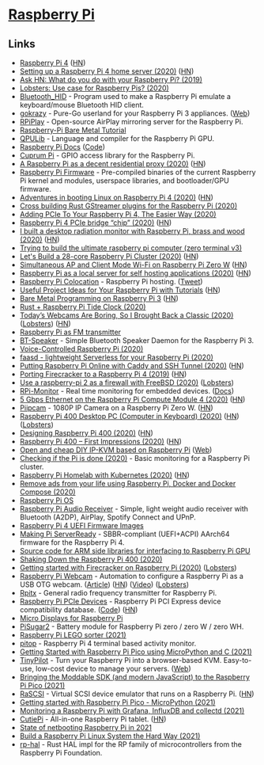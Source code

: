 # [Raspberry Pi](https://www.raspberrypi.org/)

## Links

- [Raspberry Pi 4](https://www.raspberrypi.org/blog/raspberry-pi-4-on-sale-now-from-35/) ([HN](https://news.ycombinator.com/item?id=20260863))
- [Setting up a Raspberry Pi 4 home server (2020)](https://smalldata.tech/blog/2019/07/12/setting-up-a-raspberry-pi-4-home-server) ([HN](https://news.ycombinator.com/item?id=22374093))
- [Ask HN: What do you do with your Raspberry Pi? (2019)](https://news.ycombinator.com/item?id=20264911)
- [Lobsters: Use case for Raspberry Pis? (2020)](https://lobste.rs/s/eld6l5/use_case_for_raspberry_pis)
- [Bluetooth_HID](https://github.com/AnesBenmerzoug/Bluetooth_HID) - Program used to make a Raspberry Pi emulate a keyboard/mouse Bluetooth HID client.
- [gokrazy](https://github.com/gokrazy/gokrazy) - Pure-Go userland for your Raspberry Pi 3 appliances. ([Web](https://gokrazy.org/))
- [RPiPlay](https://github.com/FD-/RPiPlay) - Open-source AirPlay mirroring server for the Raspberry Pi.
- [Raspberry-Pi Bare Metal Tutorial](https://github.com/BrianSidebotham/arm-tutorial-rpi)
- [QPULib](https://github.com/mn416/QPULib) - Language and compiler for the Raspberry Pi GPU.
- [Raspberry Pi Docs](https://www.raspberrypi.org/documentation/) ([Code](https://github.com/raspberrypi/documentation))
- [Cuprum Pi](https://github.com/inre/cupi) - GPIO access library for the Raspberry Pi.
- [A Raspberry Pi as a decent residential proxy (2020)](https://wiringbits.net/wiringbits/2020/06/07/a-raspberry-pi-as-a-decent-residential-proxy.html) ([HN](https://news.ycombinator.com/item?id=23456515))
- [Raspberry Pi Firmware](https://github.com/raspberrypi/firmware) - Pre-compiled binaries of the current Raspberry Pi kernel and modules, userspace libraries, and bootloader/GPU firmware.
- [Adventures in booting Linux on Raspberry Pi 4 (2020)](https://blog.mostlypointless.dev/posts/net-boot-rpi/) ([HN](https://news.ycombinator.com/item?id=23666564))
- [Cross building Rust GStreamer plugins for the Raspberry Pi (2020)](https://www.collabora.com/news-and-blog/blog/2020/06/23/cross-building-rust-gstreamer-plugins-for-the-raspberry-pi/)
- [Adding PCIe To Your Raspberry Pi 4, The Easier Way (2020)](https://hackaday.com/2020/07/01/adding-pcie-to-your-raspberry-pi-4-the-easier-way/)
- [Raspberry Pi 4 PCIe bridge “chip” (2020)](https://blog.zakkemble.net/rpi4-pci-express-bridge-chip/) ([HN](https://news.ycombinator.com/item?id=23701208))
- [I built a desktop radiation monitor with Raspberry Pi, brass and wood (2020)](https://www.balena.io/blog/show-tell-a-steampunk-desktop-background-radiation-monitor/) ([HN](https://news.ycombinator.com/item?id=23756964))
- [Trying to build the ultimate raspberry pi computer (zero terminal v3)](https://n-o-d-e.net/zeroterminal3.html)
- [Let's Build a 28-core Raspberry Pi Cluster (2020)](https://ikarus.sg/how-i-built-kraken/) ([HN](https://news.ycombinator.com/item?id=24126719))
- [Simultaneous AP and Client Mode Wi-Fi on Raspberry Pi Zero W](https://github.com/lukicdarkoo/rpi-wifi) ([HN](https://news.ycombinator.com/item?id=24250947))
- [Raspberry Pi as a local server for self hosting applications (2020)](https://cri.dev/posts/2020-09-12-Raspberry-Pi-as-a-local-server-for-self-hosting-applications/) ([HN](https://news.ycombinator.com/item?id=24474309))
- [Raspberry Pi Colocation](https://raspberry-hosting.com/en/order) - Raspberry Pi hosting. ([Tweet](https://twitter.com/jeremyphoward/status/1308259937160577024))
- [Useful Project Ideas for Your Raspberry Pi with Tutorials](https://devandgear.com/13-useful-project-ideas-for-your-raspberry-pi-with-tutorials/) ([HN](https://news.ycombinator.com/item?id=24567012))
- [Bare Metal Programming on Raspberry Pi 3](https://github.com/bztsrc/raspi3-tutorial) ([HN](https://news.ycombinator.com/item?id=24637129))
- [Rust + Raspberry Pi Tide Clock (2020)](https://thefuntastic.com/blog/rust-tide-clock)
- [Today’s Webcams Are Boring, So I Brought Back a Classic (2020)](https://debugger.medium.com/todays-webcams-are-boring-so-i-brought-back-a-classic-291cc7c94c76) ([Lobsters](https://lobste.rs/s/w7pcc2/today_s_webcams_are_boring_so_i_brought)) ([HN](https://news.ycombinator.com/item?id=24742460))
- [Raspberry Pi as FM transmitter](https://github.com/markondej/fm_transmitter)
- [BT-Speaker](https://github.com/lukasjapan/bt-speaker) - Simple Bluetooth Speaker Daemon for the Raspberry Pi 3.
- [Voice-Controlled Raspberry Pi (2020)](https://www.shawenyao.com/Voice-Controlled-Raspberry-Pi/)
- [faasd - lightweight Serverless for your Raspberry Pi (2020)](https://blog.alexellis.io/faasd-for-lightweight-serverless/)
- [Putting Raspberry Pi Online with Caddy and SSH Tunnel (2020)](https://gist.github.com/nileshtrivedi/4c615e8d3c1bf053b0d31176b9e69e42) ([HN](https://news.ycombinator.com/item?id=24893615))
- [Porting Firecracker to a Raspberry Pi 4 (2019)](https://blog.cloudkernels.net/posts/firecracker-rpi4/) ([HN](https://news.ycombinator.com/item?id=24878698))
- [Use a raspberry-pi 2 as a firewall with FreeBSD (2020)](https://stafwag.github.io/blog/blog/2020/10/25/rpi2_freebsd_firewall/) ([Lobsters](https://lobste.rs/s/ixvxmi/use_raspberry_pi_2_as_firewall_with))
- [RPi-Monitor](https://github.com/XavierBerger/RPi-Monitor) - Real time monitoring for embedded devices. ([Docs](https://xavierberger.github.io/RPi-Monitor-docs/index.html))
- [5 Gbps Ethernet on the Raspberry Pi Compute Module 4 (2020)](https://www.jeffgeerling.com/blog/2020/5-gbps-ethernet-on-raspberry-pi-compute-module-4) ([HN](https://news.ycombinator.com/item?id=24945361))
- [Piipcam](https://github.com/sepfy/piipcam) - 1080P IP Camera on a Raspberry Pi Zero W. ([HN](https://news.ycombinator.com/item?id=24959408))
- [Raspberry Pi 400 Desktop PC (Computer in Keyboard) (2020)](https://www.raspberrypi.org/blog/raspberry-pi-400-the-70-desktop-pc/) ([HN](https://news.ycombinator.com/item?id=24965614)) ([Lobsters](https://lobste.rs/s/p8e4wd/raspberry_pi_400_70_desktop_pc))
- [Designing Raspberry Pi 400 (2020)](https://www.raspberrypi.org/blog/designing-raspberry-pi-400/) ([HN](https://news.ycombinator.com/item?id=24988681))
- [Raspberry Pi 400 – First Impressions (2020)](https://martinpeck.com/blog/2020/11/06/Raspberry-Pi-400/) ([HN](https://news.ycombinator.com/item?id=25014025))
- [Open and cheap DIY IP-KVM based on Raspberry Pi](https://github.com/pikvm/pikvm) ([Web](https://pikvm.org/))
- [Checking if the Pi is done (2020)](https://alexanderell.is/posts/pi-cluster-monitoring/) - Basic monitoring for a Raspberry Pi cluster.
- [Raspberry Pi Homelab with Kubernetes (2020)](https://amithm.ca/2020/10/kubernetes-raspberrypi-homelab/) ([HN](https://news.ycombinator.com/item?id=25061097))
- [Remove ads from your life using Raspberry Pi, Docker and Docker Compose (2020)](https://burakkarakan.com/blog/pihole-on-raspberry-using-pi-docker-and-docker-compose/)
- [Raspberry Pi OS](https://www.raspberrypi.org/software/)
- [Raspberry Pi Audio Receiver](https://github.com/nicokaiser/rpi-audio-receiver) - Simple, light weight audio receiver with Bluetooth (A2DP), AirPlay, Spotify Connect and UPnP.
- [Raspberry Pi 4 UEFI Firmware Images](https://github.com/pftf/RPi4)
- [Making Pi ServerReady](https://rpi4-uefi.dev/) - SBBR-compliant (UEFI+ACPI) AArch64 firmware for the Raspberry Pi 4.
- [Source code for ARM side libraries for interfacing to Raspberry Pi GPU](https://github.com/raspberrypi/userland)
- [Shaking Down the Raspberry Pi 400 (2020)](https://www.pluralsight.com/blog/software-development/raspberry-pi-400)
- [Getting started with Firecracker on Raspberry Pi (2020)](https://dev.l1x.be/posts/2020/11/22/getting-started-with-firecracker-on-raspberry-pi/) ([Lobsters](https://lobste.rs/s/b6tsce/getting_started_with_firecracker_on))
- [Raspberry Pi Webcam](https://github.com/geerlingguy/pi-webcam) - Automation to configure a Raspberry Pi as a USB OTG webcam. ([Article](https://www.jeffgeerling.com/blog/2020/raspberry-pi-makes-great-usb-webcam-100)) ([HN](https://news.ycombinator.com/item?id=25191646)) ([Video](https://www.youtube.com/watch?v=8fcbP7lEdzY)) ([Lobsters](https://lobste.rs/s/rgpc8m/raspberry_pi_makes_great_usb_webcam_for))
- [Rpitx](https://github.com/F5OEO/rpitx) - General radio frequency transmitter for Raspberry Pi.
- [Raspberry Pi PCIe Devices](https://pipci.jeffgeerling.com/) - Raspberry Pi PCI Express device compatibility database. ([Code](https://github.com/geerlingguy/raspberry-pi-pcie-devices)) ([HN](https://news.ycombinator.com/item?id=25556650))
- [Micro Displays for Raspberry Pi](https://github.com/igbit/micro-displays)
- [PiSugar2](https://github.com/PiSugar/PiSugar) - Battery module for Raspberry Pi zero / zero W / zero WH.
- [Raspberry Pi LEGO sorter (2021)](https://www.raspberrypi.org/blog/raspberry-pi-lego-sorter/)
- [pitop](https://github.com/PierreKieffer/pitop) - Raspberry Pi 4 terminal based activity monitor.
- [Getting Started with Raspberry Pi Pico using MicroPython and C (2021)](https://www.cnx-software.com/2021/01/24/getting-started-with-raspberry-pi-pico-using-micropython-and-c/)
- [TinyPilot](https://github.com/mtlynch/tinypilot) - Turn your Raspberry Pi into a browser-based KVM. Easy-to-use, low-cost device to manage your servers. ([Web](https://tinypilotkvm.com/))
- [Bringing the Moddable SDK (and modern JavaScript) to the Raspberry Pi Pico (2021)](https://blog.moddable.com/blog/pico/)
- [RaSCSI](https://github.com/akuker/RASCSI) - Virtual SCSI device emulator that runs on a Raspberry Pi. ([HN](https://news.ycombinator.com/item?id=26247078))
- [Getting started with Raspberry Pi Pico - MicroPython (2021)](https://www.youtube.com/watch?v=ETf1hD_XfJg)
- [Monitoring a Raspberry Pi with Grafana, InfluxDB and collectd (2021)](https://ch-st.de/raspberry-pi-grafana-influxdb-collectd/)
- [CutiePi](https://cutiepi.io/) - All-in-one Raspberry Pi tablet. ([HN](https://news.ycombinator.com/item?id=20703721))
- [State of netbooting Raspberry Pi in 2021](https://blog.alexellis.io/state-of-netbooting-raspberry-pi-in-2021/)
- [Build a Raspberry Pi Linux System the Hard Way (2021)](https://rickcarlino.com/2021/01/23/build-a-raspbery-pi-linux-system-the-hard-way-html.html)
- [rp-hal](https://github.com/rp-rs/rp-hal) - Rust HAL impl for the RP family of microcontrollers from the Raspberry Pi Foundation.
